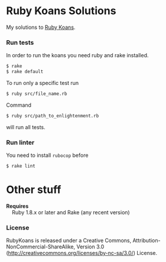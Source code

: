 # Ruby Koans Solutions

My solutions to [Ruby Koans](http://rubykoans.com/).

### Run tests

In order to run the koans you need ruby and rake installed.

```bash
$ rake 
$ rake default
```

To run only a specific test run

```bash
$ ruby src/file_name.rb
```

Command 

```bash 
$ ruby src/path_to_enlightenment.rb
```

will run all tests.

### Run linter

You need to install `rubocop` before

```bash
$ rake lint
```

# Other stuff

__Requires__<br/>
&nbsp;&nbsp;&nbsp;&nbsp;Ruby 1.8.x or later and Rake (any recent version)

### License

RubyKoans is released under a Creative Commons, Attribution-NonCommercial-ShareAlike, Version 3.0
(http://creativecommons.org/licenses/by-nc-sa/3.0/) License.
